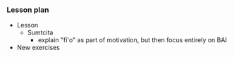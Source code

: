 ### Lesson plan

* Lesson
    * Sumtcita
      * explain "fi'o" as part of motivation, but then focus entirely on BAI
* New exercises

